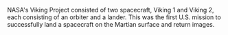 NASA's Viking Project consisted of two spacecraft, Viking 1 and Viking 2, each consisting of an orbiter and a lander. This was the first 
            U.S. mission to successfully land a spacecraft on the Martian surface and return images.
        